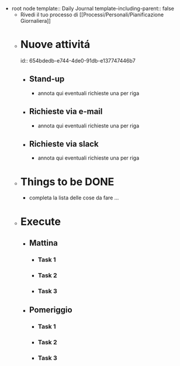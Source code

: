 - root node
  template:: Daily Journal
  template-including-parent:: false
	- Rivedi il tuo processo di [[Processi/Personali/Pianificazione Giornaliera]]
	- # Nuove attivitá
	  id:: 654bdedb-e744-4de0-91db-e137747446b7
		- ## Stand-up
			- annota qui eventuali richieste una per riga
		- ## Richieste via e-mail
			- annota qui eventuali richieste una per riga
		- ## Richieste via slack
			- annota qui eventuali richieste una per riga
	- # Things to be DONE
		- completa la lista delle cose da fare ...
	- # Execute
		- ## Mattina
			- ### Task 1
			- ### Task 2
			- ### Task 3
		- ## Pomeriggio
			- ### Task 1
			- ### Task 2
			- ### Task 3